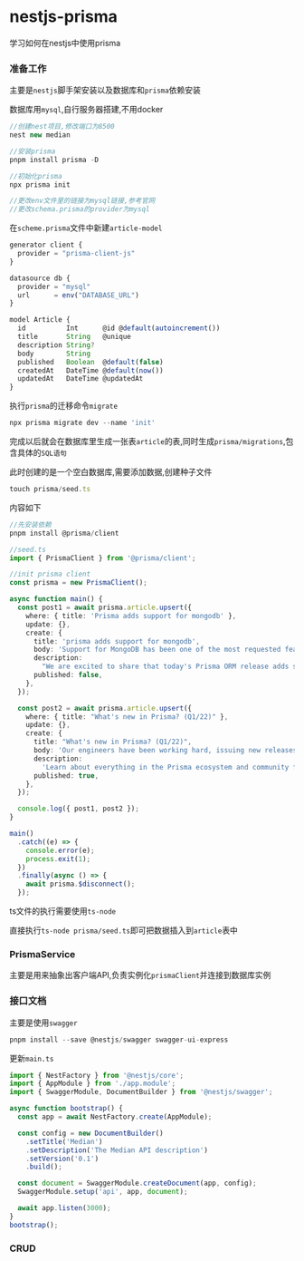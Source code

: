 # nestjs-prisma
学习如何在nestjs中使用prisma

### 准备工作

主要是`nestjs`脚手架安装以及数据库和`prisma`依赖安装

数据库用`mysql`,自行服务器搭建,不用docker

```typescript
//创建nest项目,修改端口为8500
nest new median

//安装prisma
pnpm install prisma -D

//初始化prisma
npx prisma init

//更改env文件里的链接为mysql链接,参考官网
//更改schema.prisma的provider为mysql
```

在`scheme.prisma`文件中新建`article-model`

```typescript
generator client {
  provider = "prisma-client-js"
}

datasource db {
  provider = "mysql"
  url      = env("DATABASE_URL")
}

model Article {
  id          Int      @id @default(autoincrement())
  title       String   @unique
  description String?
  body        String
  published   Boolean  @default(false)
  createdAt   DateTime @default(now())
  updatedAt   DateTime @updatedAt
}
```

执行`prisma`的迁移命令`migrate`

```typescript
npx prisma migrate dev --name 'init' 
```

完成以后就会在数据库里生成一张表`article`的表,同时生成`prisma/migrations`,包含具体的`SQL语句`

此时创建的是一个空白数据库,需要添加数据,创建种子文件

```typescript
touch prisma/seed.ts
```

内容如下

```typescript
//先安装依赖
pnpm install @prisma/client

//seed.ts
import { PrismaClient } from '@prisma/client';

//init prisma client
const prisma = new PrismaClient();

async function main() {
  const post1 = await prisma.article.upsert({
    where: { title: 'Prisma adds support for mongodb' },
    update: {},
    create: {
      title: 'prisma adds support for mongodb',
      body: 'Support for MongoDB has been one of the most requested features since the initial release of...',
      description:
        "We are excited to share that today's Prisma ORM release adds stable support for MongoDB!",
      published: false,
    },
  });

  const post2 = await prisma.article.upsert({
    where: { title: "What's new in Prisma? (Q1/22)" },
    update: {},
    create: {
      title: "What's new in Prisma? (Q1/22)",
      body: 'Our engineers have been working hard, issuing new releases with many improvements...',
      description:
        'Learn about everything in the Prisma ecosystem and community from January to March 2022.',
      published: true,
    },
  });

  console.log({ post1, post2 });
}

main()
  .catch((e) => {
    console.error(e);
    process.exit(1);
  })
  .finally(async () => {
    await prisma.$disconnect();
  });
```

ts文件的执行需要使用`ts-node`

直接执行`ts-node prisma/seed.ts`即可把数据插入到`article`表中



### PrismaService

主要是用来抽象出客户端API,负责实例化`prismaClient`并连接到数据库实例



### 接口文档

主要是使用`swagger`

```typescript
pnpm install --save @nestjs/swagger swagger-ui-express
```

更新`main.ts`

```typescript
import { NestFactory } from '@nestjs/core';
import { AppModule } from './app.module';
import { SwaggerModule, DocumentBuilder } from '@nestjs/swagger';

async function bootstrap() {
  const app = await NestFactory.create(AppModule);

  const config = new DocumentBuilder()
    .setTitle('Median')
    .setDescription('The Median API description')
    .setVersion('0.1')
    .build();

  const document = SwaggerModule.createDocument(app, config);
  SwaggerModule.setup('api', app, document);

  await app.listen(3000);
}
bootstrap();
```

### CRUD



